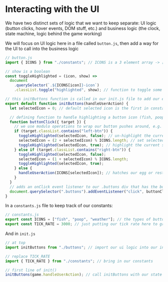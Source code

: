 # Interacting with the UI

We have two distinct sets of logic that we want to keep separate: UI logic (button clicks, hover events, DOM stuff, etc.) and business logic (the clock, state machine, logic behind the game working)

We will focus on UI logic here in a file called `button.js`, then add a way for the UI to call into the business logic

```js
// button.js
import { ICONS } from "./constants"; // ICONS is a 3 element array -> ["fish", "poop", "weather"];

// show is a boolean
const toggleHighlighted = (icon, show) =>
  document
    .querySelector(`.${ICONS[icon]}-icon`)
    .classList.toggle("highlighted", show); // function to toggle some css on our button icon divs

// this initButtons function is called in our init.js file to add our event listener at the game initiation
export default function initButtons(handleUserAction) {
  let selectedIcon = 0; // default selected icon is the first in constants (fish in this case)

  // defining function to handle highlighting a button icon (fish, poop, weather) based on which button is pressed
  function buttonClick({ target }) {
    // we use modulo operations to wrap our button pushes around, e.g. "If some one clicks left on the first button, it wraps to the last button"
    if (target.classList.contains("left-btn")) {
      toggleHighlighted(selectedIcon, false); // un-highlight the current button (left button)
      selectedIcon = (2 + selectedIcon) % ICONS.length; // set selectedIcon
      toggleHighlighted(selectedIcon, true); // highlight the current selectedIcon
    } else if (target.classList.contains("right-btn")) {
      toggleHighlighted(selectedIcon, false);
      selectedIcon = (1 + selectedIcon) % ICONS.length;
      toggleHighlighted(selectedIcon, true);
    } else {
      handleUserAction(ICONS[selectedIcon]); // hatches our egg or restarts game. The handleUserAction function passed in here is is defined in our stateMachine as the logic to handle game state lives there
    }
  }
  // adds an onClick event listener to our .buttons div that has the button events bubble up as they are children of this div
  document.querySelector(".buttons").addEventListener("click", buttonClick); // by passing our buttonClick function here, we form a closure around selectedIcon
}
```

In a `constants.js` file to keep track of our constants:

```js
// constants.js
export const ICONS = ["fish", "poop", "weather"]; // the types of buttons we have
export const TICK_RATE = 3000; // just putting our tick rate here to group our constants
```

And in `init.js`

```js
// at top
import initButtons from "./buttons"; // import our ui logic into our init file

// replace TICK_RATE
import { TICK_RATE } from "./constants"; // bring in our constants

// first line of init()
initButtons(game.handleUserAction); // call initButtons with our state machine's bound handleUserAction method
```
